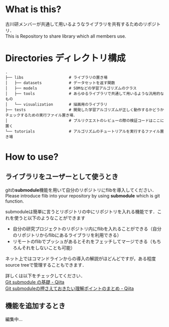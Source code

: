 # What is this?
古川研メンバーが共通して用いるようなライブラリを共有するためのリポジトリ．  
This is Repository to share library which all members use.

# Directories ディレクトリ構成

```
.
├── libs                    # ライブラリの置き場
│   ├── datasets            # データセットを返す関数
│   ├── models              # SOMなどの学習アルゴリズムのクラス
│   ├── tools               # あらゆるライブラリで共通して用いるような汎用的なもの
│   └── visualization       # 描画用のライブラリ
├── tests                   # 開発した学習アルゴリズムが正しく動作するかどうかチェックするための実行ファイル置き場．
│                           # プルリクエストのレビューの際の検証コードはここに置く
└── tutorials               # アルゴリズムのチュートリアルを実行するファイル置き場
```

# How to use?

## ライブラリをユーザーとして使うとき
gitの**submodule**機能を用いて自分のリポジトリにflibを導入してください．  
Please introduce flib into your repository by using **submodule** which is git function.

submoduleは簡単に言うとリポジトリの中にリポジトリを入れる機能です．これを使うと以下のようなことができます
- 自分の研究プロジェクトのリポジトリ内にflibを入れることができる（自分のリポジトリからflibにあるライブラリを利用できる）
- リモートのflibでプッシュがあるとそれをフェッチしてマージできる（もちろんそれをしないことも可能）

ネット上ではコマンドラインからの導入の解説がほどんどですが，ある程度source treeで管理することもできます．

詳しくは以下をチェックしてください．  
[Git submodule の基礎 - Qiita](https://qiita.com/sotarok/items/0d525e568a6088f6f6bb)  
[Git submoduleの押さえておきたい理解ポイントのまとめ - Qiita](https://qiita.com/kinpira/items/3309eb2e5a9a422199e9)

## 機能を追加するとき
編集中…

